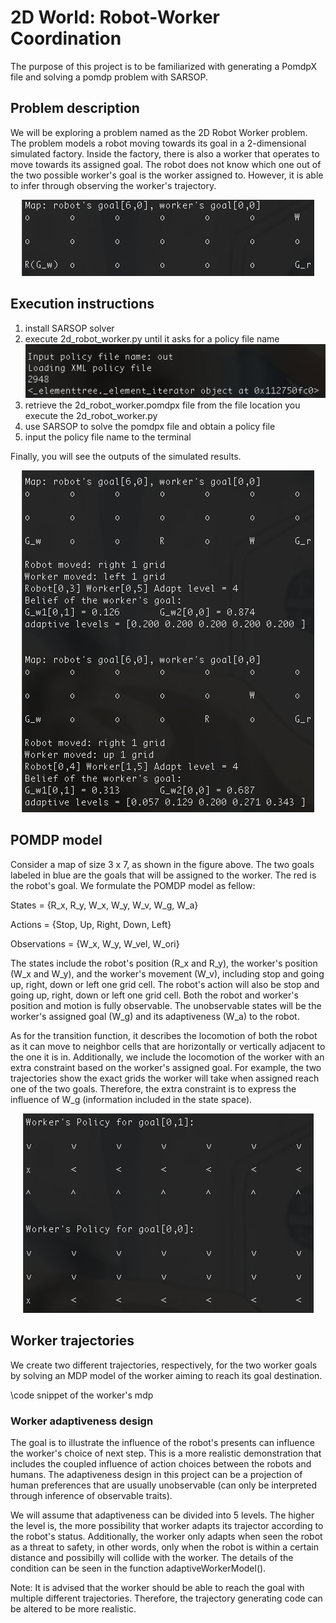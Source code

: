 # 2D World: Robot-Worker Coordination

The purpose of this project is to be familiarized with generating a PomdpX file and solving a pomdp problem with SARSOP.
 
## Problem description
We will be exploring a problem named as the 2D Robot Worker problem. The problem models a robot moving towards its goal in a 2-dimensional simulated factory. Inside the factory, there is also a worker that operates to move towards its assigned goal. The robot does not know which one out of the two possible worker's goal is the worker assigned to. However, it is able to infer through observing the worker's trajectory.

<span style="display:block;text-align:center">![Image of problem_map](/images/problem_map.png)</span>

## Execution instructions
1) install SARSOP solver
2) execute 2d_robot_worker.py until it asks for a policy file name
<span style="display:block;text-align:center">![Image of input_policy](/images/input_policy.png)</span>
3) retrieve the 2d_robot_worker.pomdpx file from the file location you execute the 2d_robot_worker.py
4) use SARSOP to solve the pomdpx file and obtain a policy file
5) input the policy file name to the terminal

Finally, you will see the outputs of the simulated results.

<span style="display:block;text-align:center">![Image of results](/images/results.png)</span>


## POMDP model
Consider a map of size 3 x 7, as shown in the figure above. The two goals labeled in blue are the goals that will be assigned to the worker. The red is the robot's goal. We formulate the POMDP model as fellow:

States = {R_x, R_y, W_x, W_y, W_v, W_g, W_a}

Actions = {Stop, Up, Right, Down, Left}

Observations = {W_x, W_y, W_vel, W_ori}

The states include the robot's position (R_x and R_y), the worker's position (W_x and W_y), and the worker's movement (W_v), including stop and going up, right, down or left one grid cell. The robot's action will also be stop and going up, right, down or left one grid cell. Both the robot and worker's position and motion is fully observable. The unobservable states will be the worker's assigned goal (W_g) and its adaptiveness (W_a) to the robot.

As for the transition function, it describes the locomotion of both the robot as it can move to neighbor cells that are horizontally or vertically adjacent to the one it is in. Additionally, we include the locomotion of the worker with an extra constraint based on the worker's assigned goal. For example, the two trajectories show the exact grids the worker will take when assigned reach one of the two goals. Therefore, the extra constraint is to express the influence of W_g (information included in the state space).

<span style="display:block;text-align:center">![Image of worker_policies](/images/worker_policies.png)</span>


## Worker trajectories

We create two different trajectories, respectively, for the two worker goals by solving an MDP model of the worker aiming to reach its goal destination.

\code snippet of the worker's mdp

### Worker adaptiveness design

The goal is to illustrate the influence of the robot's presents can influence the worker's choice of next step. This is a more realistic demonstration that includes the coupled influence of action choices between the robots and humans. The adaptiveness design in this project can be a projection of human preferences that are usually unobservable (can only be interpreted through inference of observable traits).

We will assume that adaptiveness can be divided into 5 levels. The higher the level is, the more possibility that worker adapts its trajector according to the robot's status. Additionally, the worker only adapts when seen the robot as a threat to safety, in other words, only when the robot is within a certain distance and possibilly will collide with the worker. The details of the condition can be seen in the function adaptiveWorkerModel().

Note: It is advised that the worker should be able to reach the goal with multiple different trajectories. Therefore, the trajectory generating code can be altered to be more realistic.



